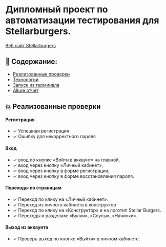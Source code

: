 # Дипломный проект по автоматизации тестирования для Stellarburgers. 
<a target="_blank" href="https://stellarburgers.nomoreparties.site/">Веб сайт Stellarburgers</a>


## :memo: Содержание:

- [Реализованные проверки](#boom-Реализованные-проверки)
- [Технологии](#classical_building-Технологии)
- [Запуск из терминала](#electron-Запуск-тестов-из-терминала)
- [Allure отчет](#bar_chart-Allure-отчет)


## :boom: Реализованные проверки

#### Регистрация
- ✓ Успешная регистрация
- ✓ Ошибку для некорректного пароля
#### Вход 
- ✓ вход по кнопке «Войти в аккаунт» на главной,
- ✓ вход через кнопку «Личный кабинет»,
- ✓ вход через кнопку в форме регистрации,
- ✓ вход через кнопку в форме восстановления пароля.
#### Переходы по страницам 
- ✓ Переход по клику на «Личный кабинет».
- ✓ Переход из личного кабинета в конструктор 
- ✓ Переход по клику на «Конструктор» и на логотип Stellar Burgers.
- ✓ Переходы к разделам: «Булки», «Соусы», «Начинки».
#### Выход из аккаунта
- ✓ Проверь выход по кнопке «Выйти» в личном кабинете.


